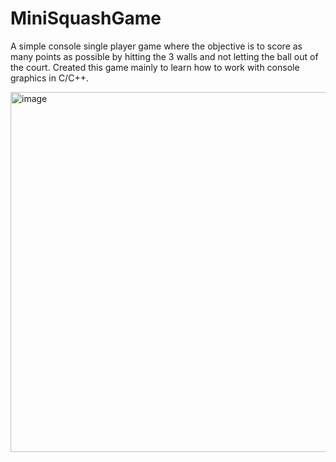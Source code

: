 # MiniSquashGame
A simple console single player game where the objective is to score as many points as possible by hitting the 3 walls and not letting the ball out of the court.
Created this game mainly to learn how to work with console graphics in C/C++.

<img width="576" alt="image" src="https://github.com/user-attachments/assets/e75613b2-ba98-4463-935a-6ddc781877be">


